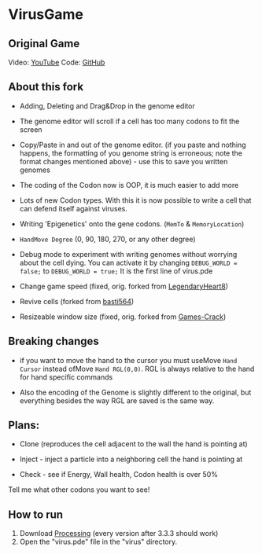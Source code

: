 # VirusGame
## Original Game
Video: [YouTube](https://www.youtube.com/watch?v=o1IheoDRdGE)
Code: [GitHub](https://github.com/carykh/VirusGame)
## About this fork

- Adding, Deleting and Drag&Drop in the genome editor

 - The genome editor will scroll if a cell has too many codons to fit the screen

 - Copy/Paste in and out of the genome editor. (if you paste and nothing happens, the formatting of you genome string is erroneous; note the format changes mentioned above) - use this to save you written genomes

 - The coding of the Codon now is OOP, it is much easier to add more

 - Lots of new Codon types. With this it is now possible to write a cell that can defend itself against viruses.
   
 - Writing 'Epigenetics' onto the gene codons. (`MemTo` & `MemoryLocation`)

 - `HandMove Degree` (0, 90, 180, 270, or any other degree)

 - Debug mode to experiment with writing genomes without worrying about the cell dying. You can activate it by changing `DEBUG_WORLD = false;` to `DEBUG_WORLD = true;` It is the first line of virus.pde

 - Change game speed (fixed, orig. forked from [LegendaryHeart8](https://github.com/LegendaryHeart8))

 - Revive cells (forked from [basti564](https://github.com/basti564))

 - Resizeable window size (fixed, orig. forked from [Games-Crack](https://github.com/Games-Crack))

## Breaking changes

- if you want to move the hand to the cursor you must useMove `Hand Cursor` instead ofMove `Hand RGL(0,0)`. RGL is always relative to the hand for hand specific commands

- Also the encoding of the Genome is slightly different to the original, but everything besides the way RGL are saved is the same way.


## Plans:

 - Clone (reproduces the cell adjacent to the wall the hand is pointing at)

 - Inject - inject a particle into a neighboring cell the hand is pointing at

 - Check - see if Energy, Wall health, Codon health is over 50%


Tell me what other codons you want to see!



## How to run
1. Download [Processing](https://processing.org/) (every version after 3.3.3 should work)
2. Open the "virus.pde" file in the "virus" directory.
